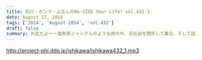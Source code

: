 ```yaml
---
title: 石川・ホンマ・ぶるんのBe-SIDE Your Life! vol.432-1
date: August 17, 2014
tags: ['2014', 'August 2014', 'vol.432']
draft: false
summary: お盆だよ～～亜熱帯ジャングルのような雨の中、日比谷を闊歩して集合。そして話題はまたあの「ファーの男」の方向に・・・まさに時の人である。NAMAE
---
```


http://project-phi.ddo.jp/ishikawa/ishikawa432_1.mp3